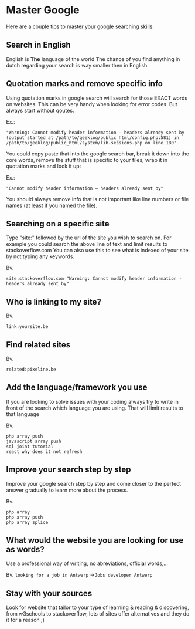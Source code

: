 # Master Google

Here are a couple tips to master your google searching skills:

## Search in English
English is **The** language of the world
The chance of you find anything in dutch regarding your search is way smaller then in English.


## Quotation marks and remove specific info
Using quotation marks in google search will search for those EXACT words on websites.
This can be very handy when looking for error codes. But always start without qoutes.

Ex.:
```
"Warning: Cannot modify header information - headers already sent by (output started at /path/to/geeklog/public_html/config.php:581) in /path/to/geeklog/public_html/system/lib-sessions.php on line 180"
```

You could copy paste that into the google search bar, break it down into the core words, remove the stuff that is specific to your files,
wrap it in quotation marks and look it up:

Ex.:
```
"Cannot modify header information – headers already sent by"
```

You should always remove info that is not important like line numbers or file names (at least if you named the file).


## Searching on a specific site
Type "site:" followed by the url of the site you wish to search on.
For example you could search the above line of text and limit results to stackoverflow.com
You can also use this to see what is indexed of your site by not typing any keywords.

Bv.
```
site:stackoverflow.com "Warning: Cannot modify header information - headers already sent by"
```


## Who is linking to my site?
Bv.
```
link:yoursite.be
```


## Find related sites
Bv.
```
related:pixeline.be
```


## Add the language/framework you use
If you are looking to solve issues with your coding always try to write in front of the search which language you are using.
That will limit results to that language

Bv.
```
php array push
javascript array push
sql joint tutorial
react why does it not refresh
```


## Improve your search step by step
Improve your google search step by step and come closer to the perfect answer gradually to learn more about the process.

Bv.
```
php array
php array push
php array splice
```

## What would the website you are looking for use as words?
Use a professional way of writing, no abreviations, official words,...

Bv.
`looking for a job in Antwerp` ->`Jobs developer Antwerp`


## Stay with your sources
Look for website that tailor to your type of learning & reading & discovering, from w3schools to stackoverflow, lots of sites offer alternatives and they do it for a reason ;)
